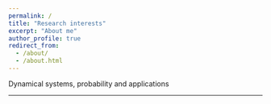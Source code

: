 ```yaml
---
permalink: /
title: "Research interests"
excerpt: "About me"
author_profile: true
redirect_from: 
  - /about/
  - /about.html
---
```



Dynamical systems, probability and applications


------

